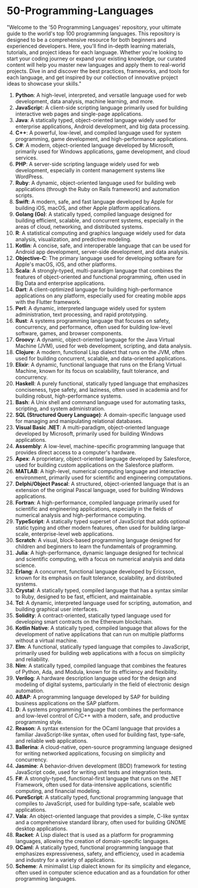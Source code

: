 # 50-Programming-Languages

"Welcome to the '50 Programming Languages' repository, your ultimate guide to the world's top 100 programming languages. This repository is designed to be a comprehensive resource for both beginners and experienced developers. Here, you'll find in-depth learning materials, tutorials, and project ideas for each language. Whether you're looking to start your coding journey or expand your existing knowledge, our curated content will help you master new languages and apply them to real-world projects. Dive in and discover the best practices, frameworks, and tools for each language, and get inspired by our collection of innovative project ideas to showcase your skills."

1. **Python**: A high-level, interpreted, and versatile language used for web development, data analysis, machine learning, and more.
2. **JavaScrip**t: A client-side scripting language primarily used for building interactive web pages and single-page applications.
3. **Java**: A statically typed, object-oriented language widely used for enterprise applications, Android development, and big data processing.
4. **C++**: A powerful, low-level, and compiled language used for system programming, game development, and high-performance applications.
5. **C#**: A modern, object-oriented language developed by Microsoft, primarily used for Windows applications, game development, and cloud services.
6. **PHP**: A server-side scripting language widely used for web development, especially in content management systems like WordPress.
7. **Ruby**: A dynamic, object-oriented language used for building web applications (through the Ruby on Rails framework) and automation scripts.
8. **Swift**: A modern, safe, and fast language developed by Apple for building iOS, macOS, and other Apple platform applications.
9. **Golang (Go)**: A statically typed, compiled language designed for building efficient, scalable, and concurrent systems, especially in the areas of cloud, networking, and distributed systems.
10. **R**: A statistical computing and graphics language widely used for data analysis, visualization, and predictive modeling.
11. **Kotlin**: A concise, safe, and interoperable language that can be used for Android app development, server-side development, and data analysis.
12. **Objective-C**: The primary language used for developing software for Apple's macOS, iOS, and other platforms.
13. **Scala**: A strongly-typed, multi-paradigm language that combines the features of object-oriented and functional programming, often used in Big Data and enterprise applications.
14. **Dart**: A client-optimized language for building high-performance applications on any platform, especially used for creating mobile apps with the Flutter framework.
15. **Perl**: A dynamic, interpreted language widely used for system administration, text processing, and rapid prototyping.
16. **Rust**: A systems programming language that focuses on safety, concurrency, and performance, often used for building low-level software, games, and browser components.
17. **Groovy**: A dynamic, object-oriented language for the Java Virtual Machine (JVM), used for web development, scripting, and data analysis.
18. **Clojure**: A modern, functional Lisp dialect that runs on the JVM, often used for building concurrent, scalable, and data-oriented applications.
19. **Elixir**: A dynamic, functional language that runs on the Erlang Virtual Machine, known for its focus on scalability, fault tolerance, and concurrency.
20. **Haskell**: A purely functional, statically typed language that emphasizes conciseness, type safety, and laziness, often used in academia and for building robust, high-performance systems.
21. **Bash**: A Unix shell and command language used for automating tasks, scripting, and system administration.
22. **SQL (Structured Query Language)**: A domain-specific language used for managing and manipulating relational databases.
23. **Visual Basic .NET**: A multi-paradigm, object-oriented language developed by Microsoft, primarily used for building Windows applications.
24. **Assembly**: A low-level, machine-specific programming language that provides direct access to a computer's hardware.
25. **Apex**: A proprietary, object-oriented language developed by Salesforce, used for building custom applications on the Salesforce platform.
26. **MATLAB**: A high-level, numerical computing language and interactive environment, primarily used for scientific and engineering computations.
27. **Delphi/Object Pascal**: A structured, object-oriented language that is an extension of the original Pascal language, used for building Windows applications.
28. **Fortran**: A high-performance, compiled language primarily used for scientific and engineering applications, especially in the fields of numerical analysis and high-performance computing.
29. **TypeScript**: A statically typed superset of JavaScript that adds optional static typing and other modern features, often used for building large-scale, enterprise-level web applications.
30. **Scratch**: A visual, block-based programming language designed for children and beginners to learn the fundamentals of programming.
31. **Julia**: A high-performance, dynamic language designed for technical and scientific computing, with a focus on numerical analysis and data science.
32. **Erlang**: A concurrent, functional language developed by Ericsson, known for its emphasis on fault tolerance, scalability, and distributed systems.
33. **Crystal**: A statically typed, compiled language that has a syntax similar to Ruby, designed to be fast, efficient, and maintainable.
34. **Tcl**: A dynamic, interpreted language used for scripting, automation, and building graphical user interfaces.
35. **Solidity**: A contract-oriented, statically typed language used for developing smart contracts on the Ethereum blockchain.
36. **Kotlin Native**: A statically typed, compiled language that allows for the development of native applications that can run on multiple platforms without a virtual machine.
37. **Elm**: A functional, statically typed language that compiles to JavaScript, primarily used for building web applications with a focus on simplicity and reliability.
38. **Nim**: A statically typed, compiled language that combines the features of Python, Ada, and Modula, known for its efficiency and flexibility.
39. **Verilog**: A hardware description language used for the design and modeling of digital systems, particularly in the field of electronic design automation.
40. **ABAP**: A programming language developed by SAP for building business applications on the SAP platform.
41. **D**: A systems programming language that combines the performance and low-level control of C/C++ with a modern, safe, and productive programming style.
42. **Reason**: A syntax extension for the OCaml language that provides a familiar JavaScript-like syntax, often used for building fast, type-safe, and reliable web applications.
43. **Ballerina**: A cloud-native, open-source programming language designed for writing networked applications, focusing on simplicity and concurrency.
44. **Jasmine**: A behavior-driven development (BDD) framework for testing JavaScript code, used for writing unit tests and integration tests.
45. **F#**: A strongly-typed, functional-first language that runs on the .NET Framework, often used for data-intensive applications, scientific computing, and financial modeling.
46. **PureScript**: A statically typed, functional programming language that compiles to JavaScript, used for building type-safe, scalable web applications.
47. **Vala**: An object-oriented language that provides a simple, C-like syntax and a comprehensive standard library, often used for building GNOME desktop applications.
48. **Racket**: A Lisp dialect that is used as a platform for programming languages, allowing the creation of domain-specific languages.
49. **OCaml**: A statically typed, functional programming language that emphasizes expressiveness, safety, and efficiency, used in academia and industry for a variety of applications.
50. **Scheme**: A minimalist Lisp dialect known for its simplicity and elegance, often used in computer science education and as a foundation for other programming languages.
